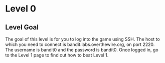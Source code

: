 # Level 0
## Level Goal
The goal of this level is for you to log into the game using SSH. The host to which you need to connect is bandit.labs.overthewire.org, on port 2220.
The username is bandit0 and the password is bandit0. Once logged in, go to the Level 1 page to find out how to beat Level 1.
